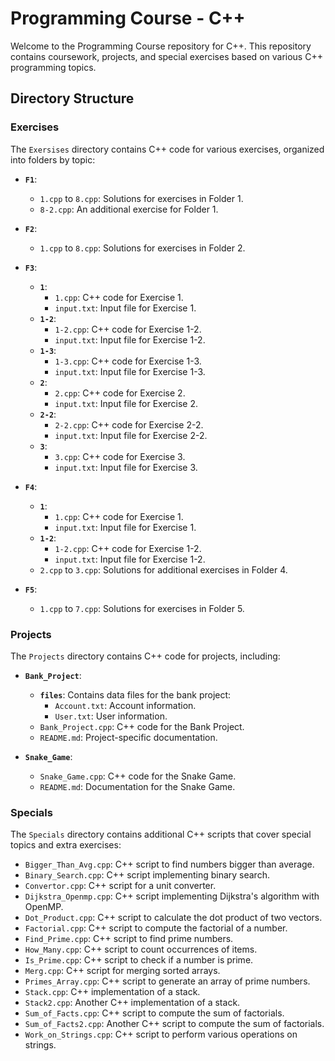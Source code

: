 # Programming Course - C++

Welcome to the Programming Course repository for C++. This repository contains coursework, projects, and special exercises based on various C++ programming topics.

## Directory Structure

### Exercises

The `Exersises` directory contains C++ code for various exercises, organized into folders by topic:

- **`F1`**: 
  - `1.cpp` to `8.cpp`: Solutions for exercises in Folder 1.
  - `8-2.cpp`: An additional exercise for Folder 1.

- **`F2`**: 
  - `1.cpp` to `8.cpp`: Solutions for exercises in Folder 2.

- **`F3`**: 
  - **`1`**: 
    - `1.cpp`: C++ code for Exercise 1.
    - `input.txt`: Input file for Exercise 1.
  - **`1-2`**: 
    - `1-2.cpp`: C++ code for Exercise 1-2.
    - `input.txt`: Input file for Exercise 1-2.
  - **`1-3`**: 
    - `1-3.cpp`: C++ code for Exercise 1-3.
    - `input.txt`: Input file for Exercise 1-3.
  - **`2`**: 
    - `2.cpp`: C++ code for Exercise 2.
    - `input.txt`: Input file for Exercise 2.
  - **`2-2`**: 
    - `2-2.cpp`: C++ code for Exercise 2-2.
    - `input.txt`: Input file for Exercise 2-2.
  - **`3`**: 
    - `3.cpp`: C++ code for Exercise 3.
    - `input.txt`: Input file for Exercise 3.

- **`F4`**: 
  - **`1`**: 
    - `1.cpp`: C++ code for Exercise 1.
    - `input.txt`: Input file for Exercise 1.
  - **`1-2`**: 
    - `1-2.cpp`: C++ code for Exercise 1-2.
    - `input.txt`: Input file for Exercise 1-2.
  - `2.cpp` to `3.cpp`: Solutions for additional exercises in Folder 4.

- **`F5`**: 
  - `1.cpp` to `7.cpp`: Solutions for exercises in Folder 5.

### Projects

The `Projects` directory contains C++ code for projects, including:

- **`Bank_Project`**: 
  - **`files`**: Contains data files for the bank project:
    - `Account.txt`: Account information.
    - `User.txt`: User information.
  - `Bank_Project.cpp`: C++ code for the Bank Project.
  - `README.md`: Project-specific documentation.

- **`Snake_Game`**: 
  - `Snake_Game.cpp`: C++ code for the Snake Game.
  - `README.md`: Documentation for the Snake Game.

### Specials

The `Specials` directory contains additional C++ scripts that cover special topics and extra exercises:

- `Bigger_Than_Avg.cpp`: C++ script to find numbers bigger than average.
- `Binary_Search.cpp`: C++ script implementing binary search.
- `Convertor.cpp`: C++ script for a unit converter.
- `Dijkstra_Openmp.cpp`: C++ script implementing Dijkstra's algorithm with OpenMP.
- `Dot_Product.cpp`: C++ script to calculate the dot product of two vectors.
- `Factorial.cpp`: C++ script to compute the factorial of a number.
- `Find_Prime.cpp`: C++ script to find prime numbers.
- `How_Many.cpp`: C++ script to count occurrences of items.
- `Is_Prime.cpp`: C++ script to check if a number is prime.
- `Merg.cpp`: C++ script for merging sorted arrays.
- `Primes_Array.cpp`: C++ script to generate an array of prime numbers.
- `Stack.cpp`: C++ implementation of a stack.
- `Stack2.cpp`: Another C++ implementation of a stack.
- `Sum_of_Facts.cpp`: C++ script to compute the sum of factorials.
- `Sum_of_Facts2.cpp`: Another C++ script to compute the sum of factorials.
- `Work_on_Strings.cpp`: C++ script to perform various operations on strings.
